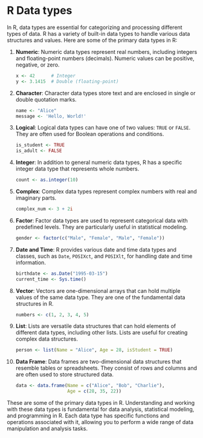 # R Data types

In R, data types are essential for categorizing and processing different types of data. R has a variety of built-in data types to handle various data structures and values. Here are some of the primary data types in R:

1. **Numeric**: Numeric data types represent real numbers, including integers and floating-point numbers (decimals). Numeric values can be positive, negative, or zero.

   ```R
   x <- 42      # Integer
   y <- 3.1415  # Double (floating-point)
   ```

2. **Character**: Character data types store text and are enclosed in single or double quotation marks.

   ```R
   name <- "Alice"
   message <- 'Hello, World!'
   ```

3. **Logical**: Logical data types can have one of two values: `TRUE` or `FALSE`. They are often used for Boolean operations and conditions.

   ```R
   is_student <- TRUE
   is_adult <- FALSE
   ```

4. **Integer**: In addition to general numeric data types, R has a specific integer data type that represents whole numbers.

   ```R
   count <- as.integer(10)
   ```

5. **Complex**: Complex data types represent complex numbers with real and imaginary parts.

   ```R
   complex_num <- 3 + 2i
   ```

6. **Factor**: Factor data types are used to represent categorical data with predefined levels. They are particularly useful in statistical modeling.

   ```R
   gender <- factor(c("Male", "Female", "Male", "Female"))
   ```

7. **Date and Time**: R provides various date and time data types and classes, such as `Date`, `POSIXct`, and `POSIXlt`, for handling date and time information.

   ```R
   birthdate <- as.Date("1995-03-15")
   current_time <- Sys.time()
   ```

8. **Vector**: Vectors are one-dimensional arrays that can hold multiple values of the same data type. They are one of the fundamental data structures in R.

   ```R
   numbers <- c(1, 2, 3, 4, 5)
   ```

9. **List**: Lists are versatile data structures that can hold elements of different data types, including other lists. Lists are useful for creating complex data structures.

   ```R
   person <- list(Name = "Alice", Age = 28, isStudent = TRUE)
   ```

10. **Data Frame**: Data frames are two-dimensional data structures that resemble tables or spreadsheets. They consist of rows and columns and are often used to store structured data.

    ```R
    data <- data.frame(Name = c("Alice", "Bob", "Charlie"),
                       Age = c(28, 35, 22))
    ```

These are some of the primary data types in R. Understanding and working with these data types is fundamental for data analysis, statistical modeling, and programming in R. Each data type has specific functions and operations associated with it, allowing you to perform a wide range of data manipulation and analysis tasks.